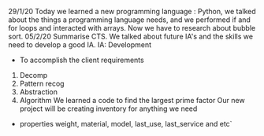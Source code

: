 29/1/20
  Today we learned a new programming language : Python, we talked about the things a programming language needs, and we performed if and for loops and interacted with arrays. Now we have to research about bubble sort.
05/2/20
  Summarise CTS.
  We talked about future IA's and the skills we need to develop a good IA.
  IA: Development
  - To accomplish the client requirements
  1. Decomp
  2. Pattern recog
  3. Abstraction
  4. Algorithm
  We learned a code to find the largest prime factor
  Our new project will be creating inventory for anything we need
  - properties
      weight, material, model, last_use, last_service and etc`

